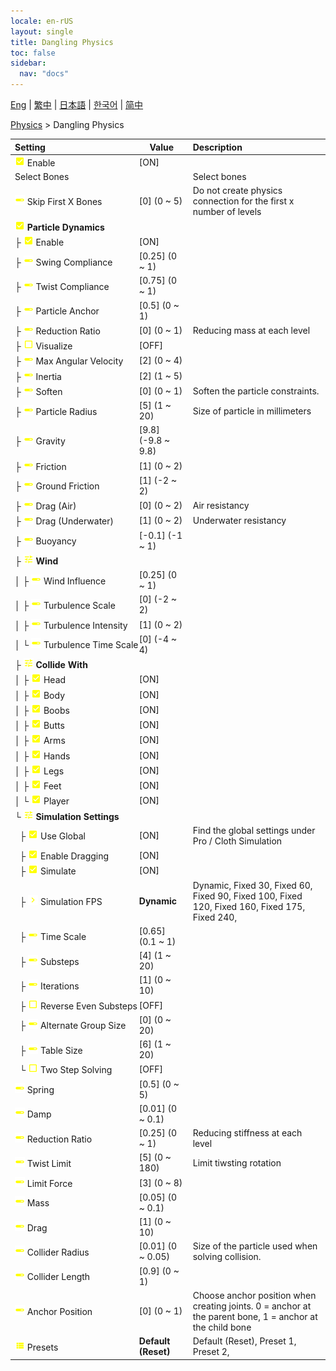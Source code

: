 ```yaml
---
locale: en-rUS
layout: single
title: Dangling Physics
toc: false
sidebar:
  nav: "docs"
---
```

[Eng](/dancexr/menu/2025.4/actor/cloth_physics) | [繁中](/tw/dancexr/menu/2025.4/actor/cloth_physics) | [日本語](/jp/dancexr/menu/2025.4/actor/cloth_physics) | [한국어](/kr/dancexr/menu/2025.4/actor/cloth_physics) | [简中](/zh/dancexr/menu/2025.4/actor/cloth_physics)

[Physics](../menu#Physics) > Dangling Physics



| Setting | Value | Description |
| :--- | --- | :--- |
|<nobr><img src="/images/icon/ic_check_on.png" alt="check on icon"/> Enable</nobr>| [ON] | 
|<nobr> Select Bones</nobr>|| Select bones
|<nobr><img src="/images/icon/ic_slider.png" alt="slider icon"/> Skip First X Bones</nobr>| [0] (0 ~ 5) | Do not create physics connection for the first x number of levels
|<nobr><img src="/images/icon/ic_check_on.png" alt="check on icon"/> <b>Particle Dynamics</b></nobr>| | 
|<nobr>├&nbsp;<img src="/images/icon/ic_check_on.png" alt="check on icon"/> Enable</nobr>| [ON] | 
|<nobr>├&nbsp;<img src="/images/icon/ic_slider.png" alt="slider icon"/> Swing Compliance</nobr>| [0.25] (0 ~ 1) | 
|<nobr>├&nbsp;<img src="/images/icon/ic_slider.png" alt="slider icon"/> Twist Compliance</nobr>| [0.75] (0 ~ 1) | 
|<nobr>├&nbsp;<img src="/images/icon/ic_slider.png" alt="slider icon"/> Particle Anchor</nobr>| [0.5] (0 ~ 1) | 
|<nobr>├&nbsp;<img src="/images/icon/ic_slider.png" alt="slider icon"/> Reduction Ratio</nobr>| [0] (0 ~ 1) | Reducing mass at each level
|<nobr>├&nbsp;<img src="/images/icon/ic_check_off.png" alt="check off icon"/> Visualize</nobr>| [OFF] | 
|<nobr>├&nbsp;<img src="/images/icon/ic_slider.png" alt="slider icon"/> Max Angular Velocity</nobr>| [2] (0 ~ 4) | 
|<nobr>├&nbsp;<img src="/images/icon/ic_slider.png" alt="slider icon"/> Inertia</nobr>| [2] (1 ~ 5) | 
|<nobr>├&nbsp;<img src="/images/icon/ic_slider.png" alt="slider icon"/> Soften</nobr>| [0] (0 ~ 1) | Soften the particle constraints.
|<nobr>├&nbsp;<img src="/images/icon/ic_slider.png" alt="slider icon"/> Particle Radius</nobr>| [5] (1 ~ 20) | Size of particle in millimeters
|<nobr>├&nbsp;<img src="/images/icon/ic_slider.png" alt="slider icon"/> Gravity</nobr>| [9.8] (-9.8 ~ 9.8) | 
|<nobr>├&nbsp;<img src="/images/icon/ic_slider.png" alt="slider icon"/> Friction</nobr>| [1] (0 ~ 2) | 
|<nobr>├&nbsp;<img src="/images/icon/ic_slider.png" alt="slider icon"/> Ground Friction</nobr>| [1] (-2 ~ 2) | 
|<nobr>├&nbsp;<img src="/images/icon/ic_slider.png" alt="slider icon"/> Drag (Air)</nobr>| [0] (0 ~ 2) | Air resistancy
|<nobr>├&nbsp;<img src="/images/icon/ic_slider.png" alt="slider icon"/> Drag (Underwater)</nobr>| [1] (0 ~ 2) | Underwater resistancy
|<nobr>├&nbsp;<img src="/images/icon/ic_slider.png" alt="slider icon"/> Buoyancy</nobr>| [-0.1] (-1 ~ 1) | 
|<nobr>├&nbsp;<img src="/images/icon/ic_tune.png" alt="tune icon"/> <b>Wind</b></nobr>| | 
|<nobr>│&nbsp;├&nbsp;<img src="/images/icon/ic_slider.png" alt="slider icon"/> Wind Influence</nobr>| [0.25] (0 ~ 1) | 
|<nobr>│&nbsp;├&nbsp;<img src="/images/icon/ic_slider.png" alt="slider icon"/> Turbulence Scale</nobr>| [0] (-2 ~ 2) | 
|<nobr>│&nbsp;├&nbsp;<img src="/images/icon/ic_slider.png" alt="slider icon"/> Turbulence Intensity</nobr>| [1] (0 ~ 2) | 
|<nobr>│&nbsp;└&nbsp;<img src="/images/icon/ic_slider.png" alt="slider icon"/> Turbulence Time Scale</nobr>| [0] (-4 ~ 4) | 
|<nobr>├&nbsp;<img src="/images/icon/ic_tune.png" alt="tune icon"/> <b>Collide With</b></nobr>| | 
|<nobr>│&nbsp;├&nbsp;<img src="/images/icon/ic_check_on.png" alt="check on icon"/> Head</nobr>| [ON] | 
|<nobr>│&nbsp;├&nbsp;<img src="/images/icon/ic_check_on.png" alt="check on icon"/> Body</nobr>| [ON] | 
|<nobr>│&nbsp;├&nbsp;<img src="/images/icon/ic_check_on.png" alt="check on icon"/> Boobs</nobr>| [ON] | 
|<nobr>│&nbsp;├&nbsp;<img src="/images/icon/ic_check_on.png" alt="check on icon"/> Butts</nobr>| [ON] | 
|<nobr>│&nbsp;├&nbsp;<img src="/images/icon/ic_check_on.png" alt="check on icon"/> Arms</nobr>| [ON] | 
|<nobr>│&nbsp;├&nbsp;<img src="/images/icon/ic_check_on.png" alt="check on icon"/> Hands</nobr>| [ON] | 
|<nobr>│&nbsp;├&nbsp;<img src="/images/icon/ic_check_on.png" alt="check on icon"/> Legs</nobr>| [ON] | 
|<nobr>│&nbsp;├&nbsp;<img src="/images/icon/ic_check_on.png" alt="check on icon"/> Feet</nobr>| [ON] | 
|<nobr>│&nbsp;└&nbsp;<img src="/images/icon/ic_check_on.png" alt="check on icon"/> Player</nobr>| [ON] | 
|<nobr>└&nbsp;<img src="/images/icon/ic_tune.png" alt="tune icon"/> <b>Simulation Settings</b></nobr>| | 
|<nobr>&nbsp;&nbsp;├&nbsp;<img src="/images/icon/ic_check_on.png" alt="check on icon"/> Use Global</nobr>| [ON] | Find the global settings under Pro / Cloth Simulation
|<nobr>&nbsp;&nbsp;├&nbsp;<img src="/images/icon/ic_check_on.png" alt="check on icon"/> Enable Dragging</nobr>| [ON] | 
|<nobr>&nbsp;&nbsp;├&nbsp;<img src="/images/icon/ic_check_on.png" alt="check on icon"/> Simulate</nobr>| [ON] | 
|<nobr>&nbsp;&nbsp;├&nbsp;<img src="/images/icon/ic_chevron.png" alt="chevron icon"/> Simulation FPS</nobr>| **Dynamic** | Dynamic, Fixed 30, Fixed 60, Fixed 90, Fixed 100, Fixed 120, Fixed 160, Fixed 175, Fixed 240,  |
|<nobr>&nbsp;&nbsp;├&nbsp;<img src="/images/icon/ic_slider.png" alt="slider icon"/> Time Scale</nobr>| [0.65] (0.1 ~ 1) | 
|<nobr>&nbsp;&nbsp;├&nbsp;<img src="/images/icon/ic_slider.png" alt="slider icon"/> Substeps</nobr>| [4] (1 ~ 20) | 
|<nobr>&nbsp;&nbsp;├&nbsp;<img src="/images/icon/ic_slider.png" alt="slider icon"/> Iterations</nobr>| [1] (0 ~ 10) | 
|<nobr>&nbsp;&nbsp;├&nbsp;<img src="/images/icon/ic_check_off.png" alt="check off icon"/> Reverse Even Substeps</nobr>| [OFF] | 
|<nobr>&nbsp;&nbsp;├&nbsp;<img src="/images/icon/ic_slider.png" alt="slider icon"/> Alternate Group Size</nobr>| [0] (0 ~ 20) | 
|<nobr>&nbsp;&nbsp;├&nbsp;<img src="/images/icon/ic_slider.png" alt="slider icon"/> Table Size</nobr>| [6] (1 ~ 20) | 
|<nobr>&nbsp;&nbsp;└&nbsp;<img src="/images/icon/ic_check_off.png" alt="check off icon"/> Two Step Solving</nobr>| [OFF] | 
|<nobr><img src="/images/icon/ic_slider.png" alt="slider icon"/> Spring</nobr>| [0.5] (0 ~ 5) | 
|<nobr><img src="/images/icon/ic_slider.png" alt="slider icon"/> Damp</nobr>| [0.01] (0 ~ 0.1) | 
|<nobr><img src="/images/icon/ic_slider.png" alt="slider icon"/> Reduction Ratio</nobr>| [0.25] (0 ~ 1) | Reducing stiffness at each level
|<nobr><img src="/images/icon/ic_slider.png" alt="slider icon"/> Twist Limit</nobr>| [5] (0 ~ 180) | Limit tiwsting rotation
|<nobr><img src="/images/icon/ic_slider.png" alt="slider icon"/> Limit Force</nobr>| [3] (0 ~ 8) | 
|<nobr><img src="/images/icon/ic_slider.png" alt="slider icon"/> Mass</nobr>| [0.05] (0 ~ 0.1) | 
|<nobr><img src="/images/icon/ic_slider.png" alt="slider icon"/> Drag</nobr>| [1] (0 ~ 10) | 
|<nobr><img src="/images/icon/ic_slider.png" alt="slider icon"/> Collider Radius</nobr>| [0.01] (0 ~ 0.05) | Size of the particle used when solving collision.
|<nobr><img src="/images/icon/ic_slider.png" alt="slider icon"/> Collider Length</nobr>| [0.9] (0 ~ 1) | 
|<nobr><img src="/images/icon/ic_slider.png" alt="slider icon"/> Anchor Position</nobr>| [0] (0 ~ 1) | Choose anchor position when creating joints. 0 = anchor at the parent bone, 1 = anchor at the child bone
|<nobr><img src="/images/icon/ic_list.png" alt="list icon"/> Presets</nobr>| **Default (Reset)** | Default (Reset), Preset 1, Preset 2,  |
